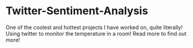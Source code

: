 # Twitter-Sentiment-Analysis
One of the coolest and hottest projects I have worked on, quite literally! Using twitter to monitor the temperature in a room! Read more to find out more!
